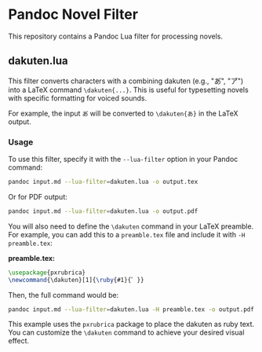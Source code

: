 # Pandoc Novel Filter

This repository contains a Pandoc Lua filter for processing novels.

## dakuten.lua

This filter converts characters with a combining dakuten (e.g., "あ゙", "ア゙") into a LaTeX command `\dakuten{...}`. This is useful for typesetting novels with specific formatting for voiced sounds.

For example, the input `あ゙` will be converted to `\dakuten{あ}` in the LaTeX output.

### Usage

To use this filter, specify it with the `--lua-filter` option in your Pandoc command:

```bash
pandoc input.md --lua-filter=dakuten.lua -o output.tex
```

Or for PDF output:

```bash
pandoc input.md --lua-filter=dakuten.lua -o output.pdf
```

You will also need to define the `\dakuten` command in your LaTeX preamble. For example, you can add this to a `preamble.tex` file and include it with `-H preamble.tex`:

**preamble.tex:**
```latex
\usepackage{pxrubrica}
\newcommand{\dakuten}[1]{\ruby{#1}{゛}}
```

Then, the full command would be:
```bash
pandoc input.md --lua-filter=dakuten.lua -H preamble.tex -o output.pdf
```

This example uses the `pxrubrica` package to place the dakuten as ruby text. You can customize the `\dakuten` command to achieve your desired visual effect.